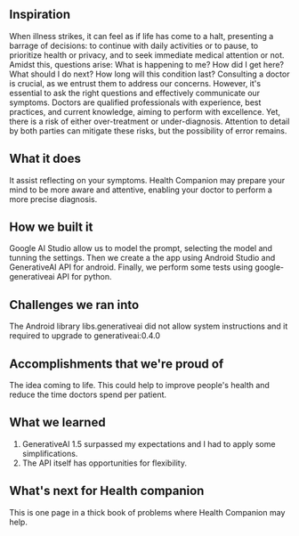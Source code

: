 ## Inspiration
When illness strikes, it can feel as if life has come to a halt, presenting a barrage of decisions: to continue with daily activities or to pause, to prioritize health or privacy, and to seek immediate medical attention or not. Amidst this, questions arise: What is happening to me? How did I get here? What should I do next? How long will this condition last? Consulting a doctor is crucial, as we entrust them to address our concerns. However, it's essential to ask the right questions and effectively communicate our symptoms. Doctors are qualified professionals with experience, best practices, and current knowledge, aiming to perform with excellence. Yet, there is a risk of either over-treatment or under-diagnosis. Attention to detail by both parties can mitigate these risks, but the possibility of error remains.
## What it does
It assist reflecting on your symptoms. Health Companion may prepare your mind to be more aware and attentive, enabling your doctor to perform a more precise diagnosis. 
## How we built it
Google AI Studio allow us to model the prompt, selecting the model and tunning the settings.
Then we create a the app using Android Studio and GenerativeAI API for android. Finally, we perform some tests using google-generativeai API for python.
## Challenges we ran into
The Android library libs.generativeai did not allow system instructions and it required to upgrade to generativeai:0.4.0
## Accomplishments that we're proud of
The idea coming to life. This could help to improve people's health and reduce the time doctors spend per patient.
## What we learned
1. GenerativeAI 1.5 surpassed my expectations and I had to apply some simplifications. 
2. The API itself has opportunities for flexibility.
## What's next for Health companion
This is one page in a thick book of problems where Health Companion may help. 
